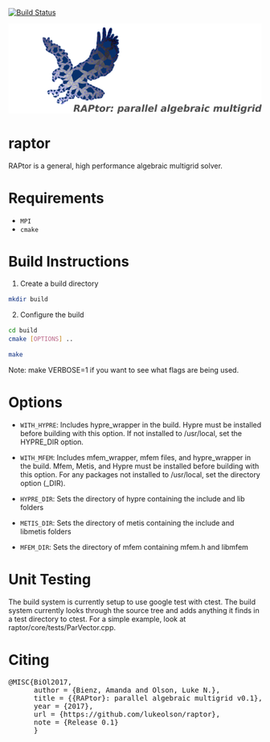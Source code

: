 [![Build Status](https://travis-ci.org/lukeolson/raptor.svg?branch=master)](https://travis-ci.org/lukeolson/raptor)

![](docs/logo/raptor-logo.png)

# raptor

RAPtor is a general, high performance algebraic multigrid solver.

# Requirements

- `MPI`
- `cmake`


# Build Instructions

1. Create a build directory
```bash
mkdir build
```
2. Configure the build

```bash
cd build
cmake [OPTIONS] ..
```

```bash
make
```
Note: make VERBOSE=1 if you want to see what flags are being used.

# Options

- `WITH_HYPRE`:
    Includes hypre_wrapper in the build.  Hypre must be installed before
    building with this option.  If not installed to /usr/local, set the
    HYPRE_DIR option.

- `WITH_MFEM`:
    Includes mfem_wrapper, mfem files, and hypre_wrapper in the build.
    Mfem, Metis, and Hypre must be installed before building with this
    option.  For any packages not installed to /usr/local, set the
    directory option (<package>_DIR).

- `HYPRE_DIR`:
    Sets the directory of hypre containing the include and lib folders

- `METIS_DIR`:
    Sets the directory of metis containing the include and libmetis folders

- `MFEM_DIR`:
    Sets the directory of mfem containing mfem.h and libmfem

# Unit Testing

The build system is currently setup to use google test with ctest. The build
system currently looks through the source tree and adds anything it finds in a
test directory to ctest. For a simple example, look at
raptor/core/tests/ParVector.cpp.

# Citing

<pre>
@MISC{BiOl2017,
      author = {Bienz, Amanda and Olson, Luke N.},
      title = {{RAPtor}: parallel algebraic multigrid v0.1},
      year = {2017},
      url = {https://github.com/lukeolson/raptor},
      note = {Release 0.1}
      }
</pre>
